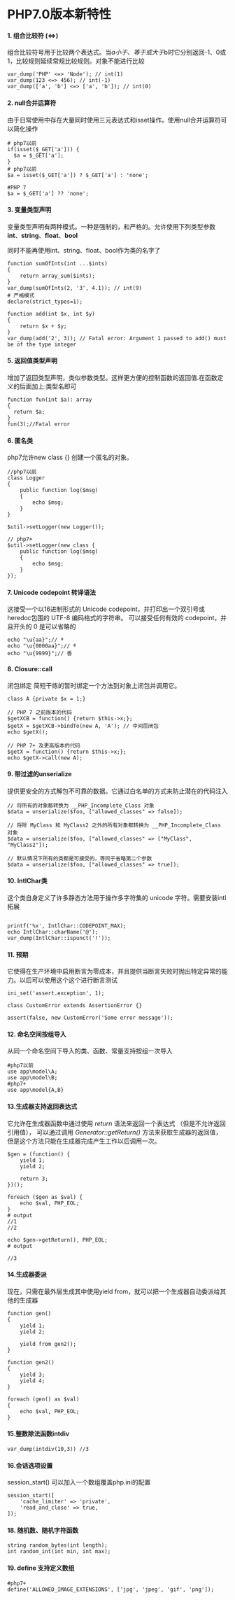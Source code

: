 # PHP7.0版本新特性

#### 1. 组合比较符 (<=>)

组合比较符号用于比较两个表达式。当$a小于、等于或大于$b时它分别返回-1、0或1，比较规则延续常规比较规则。对象不能进行比较

```
var_dump('PHP' <=> 'Node'); // int(1)
var_dump(123 <=> 456); // int(-1)
var_dump(['a', 'b'] <=> ['a', 'b']); // int(0)
```

#### 2. null合并运算符

由于日常使用中存在大量同时使用三元表达式和isset操作。使用null合并运算符可以简化操作

```
# php7以前
if(isset($_GET['a'])) {
  $a = $_GET['a'];
}
# php7以前
$a = isset($_GET['a']) ? $_GET['a'] : 'none';

#PHP 7
$a = $_GET['a'] ?? 'none';
```

#### 3. 变量类型声明

变量类型声明有两种模式。一种是强制的，和严格的。允许使用下列类型参数**int**、**string**、**float**、**bool**

同时不能再使用int、string、float、bool作为类的名字了

```
function sumOfInts(int ...$ints)
{
    return array_sum($ints);
}
var_dump(sumOfInts(2, '3', 4.1)); // int(9)
# 严格模式
declare(strict_types=1);

function add(int $x, int $y)
{
    return $x + $y;
}
var_dump(add('2', 3)); // Fatal error: Argument 1 passed to add() must be of the type integer

```

#### 5. 返回值类型声明

增加了返回类型声明，类似参数类型。这样更方便的控制函数的返回值.在函数定义的后面加上:类型名即可

```
function fun(int $a): array
{
  return $a;
}
fun(3);//Fatal error
```

#### 6. 匿名类

php7允许new class {} 创建一个匿名的对象。

```
//php7以前
class Logger
{
    public function log($msg)
    {
        echo $msg;
    }
}

$util->setLogger(new Logger());

// php7+
$util->setLogger(new class {
    public function log($msg)
    {
        echo $msg;
    }
});
```

#### 7. Unicode codepoint 转译语法

这接受一个以16进制形式的 Unicode codepoint，并打印出一个双引号或heredoc包围的 UTF-8 编码格式的字符串。 可以接受任何有效的 codepoint，并且开头的 0 是可以省略的

```
echo "\u{aa}";// ª
echo "\u{0000aa}";// ª
echo "\u{9999}";// 香
```

#### 8. Closure::call

闭包绑定 简短干练的暂时绑定一个方法到对象上闭包并调用它。

```
class A {private $x = 1;}

// PHP 7 之前版本的代码
$getXCB = function() {return $this->x;};
$getX = $getXCB->bindTo(new A, 'A'); // 中间层闭包
echo $getX();

// PHP 7+ 及更高版本的代码
$getX = function() {return $this->x;};
echo $getX->call(new A);
```

#### 9. 带过滤的unserialize

提供更安全的方式解包不可靠的数据。它通过白名单的方式来防止潜在的代码注入

```
// 将所有的对象都转换为 __PHP_Incomplete_Class 对象
$data = unserialize($foo, ["allowed_classes" => false]);

// 将除 MyClass 和 MyClass2 之外的所有对象都转换为 __PHP_Incomplete_Class 对象
$data = unserialize($foo, ["allowed_classes" => ["MyClass", "MyClass2"]);

// 默认情况下所有的类都是可接受的，等同于省略第二个参数
$data = unserialize($foo, ["allowed_classes" => true]);
```

#### 10. IntlChar类

这个类自身定义了许多静态方法用于操作多字符集的 unicode 字符。需要安装intl拓展

```

printf('%x', IntlChar::CODEPOINT_MAX);
echo IntlChar::charName('@');
var_dump(IntlChar::ispunct('!'));
```

#### 11. 预期

它使得在生产环境中启用断言为零成本，并且提供当断言失败时抛出特定异常的能力。以后可以使用这个这个进行断言测试

```
ini_set('assert.exception', 1);

class CustomError extends AssertionError {}

assert(false, new CustomError('Some error message'));
```

#### 12. 命名空间按组导入

从同一个命名空间下导入的类、函数、常量支持按组一次导入

```
#php7以前
use app\model\A;
use app\model\B;
#php7+
use app\model{A,B}
```

#### 13.生成器支持返回表达式

它允许在生成器函数中通过使用 _return_ 语法来返回一个表达式 （但是不允许返回引用值）， 可以通过调用 _Generator::getReturn()_ 方法来获取生成器的返回值， 但是这个方法只能在生成器完成产生工作以后调用一次。

```
$gen = (function() {
    yield 1;
    yield 2;

    return 3;
})();

foreach ($gen as $val) {
    echo $val, PHP_EOL;
}
# output
//1
//2

echo $gen->getReturn(), PHP_EOL;
# output

//3
```

#### 14.生成器委派

现在，只需在最外层生成其中使用yield from，就可以把一个生成器自动委派给其他的生成器

```
function gen()
{
    yield 1;
    yield 2;

    yield from gen2();
}

function gen2()
{
    yield 3;
    yield 4;
}

foreach (gen() as $val)
{
    echo $val, PHP_EOL;
}
```

#### 15.整数除法函数intdiv

```
var_dump(intdiv(10,3)) //3
```

#### 16.会话选项设置

session_start() 可以加入一个数组覆盖php.ini的配置

```
session_start([
    'cache_limiter' => 'private',
    'read_and_close' => true,
]);
```

#### 18. 随机数、随机字符函数

```
string random_bytes(int length);
int random_int(int min, int max);
```

#### 19. define 支持定义数组

```
#php7+
define('ALLOWED_IMAGE_EXTENSIONS', ['jpg', 'jpeg', 'gif', 'png']);
```
